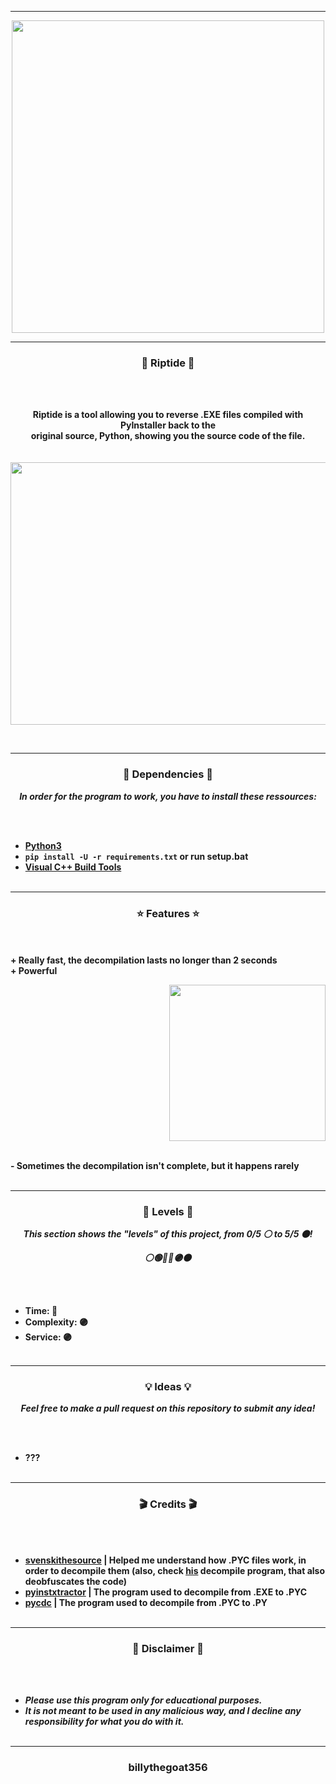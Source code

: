 -----

<p align="center">
<img src="https://repository-images.githubusercontent.com/377591030/2d6a28f3-22f0-4294-9146-874c9124599c", width="500", height="500">
</p>

-----

### <p align="center">💨 Riptide 💨</p>

<br><br>
<p align="center">
<strong>
Riptide is a tool allowing you to reverse .EXE files compiled with PyInstaller back to the
<br>
original source, Python, showing you the source code of the file.
<br><br><br>
</strong>
<img src="https://cdn.discordapp.com/attachments/939144955304235050/981311945258967103/unknown.png" width="801", height="420">
</p>
<br>

-----

### <p align="center">📀 Dependencies 📀</p>

<p align="center"><strong><i>In order for the program to work, you have to install these ressources:</i></strong</p>

<br><br>
* <a href="https://www.python.org/ftp/python/3.9.13/python-3.9.13-amd64.exe">Python3</a>
* `pip install -U -r requirements.txt` or run setup.bat
* <a href="https://go.microsoft.com/fwlink/?LinkId=691126">Visual C++ Build Tools</a>
<br><br>

-----

### <p align="center">⭐ Features ⭐</p>

<br><br>
<strong>+ Really fast, the decompilation lasts no longer than 2 seconds</strong>
<br>
<strong>+ Powerful</strong>
<br>

<p align="right">
<img src="https://repository-images.githubusercontent.com/377591030/2d6a28f3-22f0-4294-9146-874c9124599c" width="250", height="250">
</p>

<br>
<strong>- Sometimes the decompilation isn't complete, but it happens rarely</strong>
<br><br>

-----

### <p align="center">🎯 Levels 🎯</p>

<p align="center"><strong><i>This section shows the "levels" of this project, from 0/5 ⚪ to 5/5 ⚫!</i></strong</p>
<p align="center"><strong><i>⚪🟢🔵🔴🟣⚫</i></strong</p>

<br><br>
* Time: 🔴
* Complexity: 🟣
* Service: 🟣
<br><br>

-----

### <p align="center">💡 Ideas 💡</p>

<p align="center"><strong><i>Feel free to make a pull request on this repository to submit any idea!</i></strong</p>

<br><br>
* ???
<br><br>

-----
  
### <p align="center">🎬 Credits 🎬</p>

<br><br>
* [svenskithesource](https://github.com/Svenskithesource) | Helped me understand how .PYC files work, in order to decompile them (also, check [his](https://github.com/Svenskithesource/PY4COC) decompile program, that also deobfuscates the code)
* [pyinstxtractor](https://github.com/extremecoders-re/pyinstxtractor) | The program used to decompile from .EXE to .PYC
* [pycdc](https://github.com/zrax/pycdc) | The program used to decompile from .PYC to .PY
<br><br>
  
-----

### <p align="center">📌 Disclaimer 📌</p>

<br><br>
* ***Please use this program only for educational purposes.***
* ***It is not meant to be used in any malicious way, and I decline any responsibility for what you do with it.***
<br><br>

-----

### <p align="center">billythegoat356</p>
